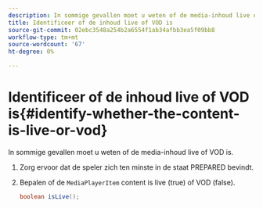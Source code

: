 ```yaml
---
description: In sommige gevallen moet u weten of de media-inhoud live of VOD is.
title: Identificeer of de inhoud live of VOD is
source-git-commit: 02ebc3548a254b2a6554f1ab34afbb3ea5f09bb8
workflow-type: tm+mt
source-wordcount: '67'
ht-degree: 0%

---
```


# Identificeer of de inhoud live of VOD is{#identify-whether-the-content-is-live-or-vod}

In sommige gevallen moet u weten of de media-inhoud live of VOD is.

1. Zorg ervoor dat de speler zich ten minste in de staat PREPARED bevindt.
1. Bepalen of de `MediaPlayerItem` content is live (true) of VOD (false).

   ```java
   boolean isLive();
   ```
